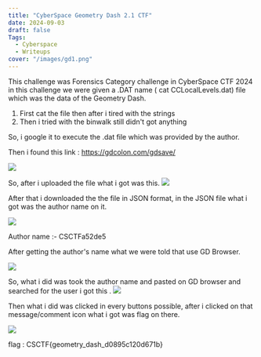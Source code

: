 ```yaml
---
title: "CyberSpace Geometry Dash 2.1 CTF"
date: 2024-09-03
draft: false
Tags:
  - Cyberspace
  - Writeups
cover: "/images/gd1.png"
---
```


This challenge was Forensics Category challenge in CyberSpace CTF 2024 in this challenge we were given a .DAT name ( cat CCLocalLevels.dat) file which was the data of the Geometry Dash.

1. First cat the file then after i tired with the strings
2. Then i tried with the binwalk still didn't got anything

So, i google it to execute the .dat file which was provided by the author.

Then i found this link : https://gdcolon.com/gdsave/

![](/images/gd1.png)

So, after i uploaded the file what i got was this.
![](/images/gd2.png)

After that i downloaded the the file in JSON format, in the JSON file what i got was the author name on it.

![](/images/gd3.png)

Author name :- CSCTFa52de5

After getting the author's name what we were told that use GD Browser.

![](/images/gd4.png)

So, what i did was took the author name and pasted on GD browser and searched for the user i got this .
![](/images/gd5.png)

Then what i did was clicked in every buttons possible, after i clicked on that message/comment icon what i got was flag on there.

![](/images/gd6.png)

flag : CSCTF{geometry_dash_d0895c120d671b}
